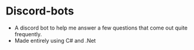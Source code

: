 # Discord-bots
- A discord bot to help me answer a few questions that come out quite frequently. 
- Made entirely using C# and .Net
